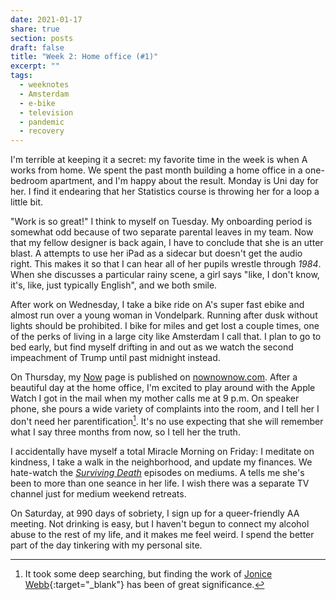 ```yaml
---
date: 2021-01-17
share: true
section: posts
draft: false
title: "Week 2: Home office (#1)"
excerpt: ""
tags:
  - weeknotes
  - Amsterdam
  - e-bike
  - television
  - pandemic
  - recovery
---
```


I'm terrible at keeping it a secret: my favorite time in the week is when A works from home. We spent the past month building a home office in a one-bedroom apartment, and I'm happy about the result. Monday is Uni day for her. I find it endearing that her Statistics course is throwing her for a loop a little bit.

"Work is so great!" I think to myself on Tuesday. My onboarding period is somewhat odd because of two separate parental leaves in my team. Now that my fellow designer is back again, I have to conclude that she is an utter blast. A attempts to use her iPad as a sidecar but doesn't get the audio right. This makes it so that I can hear all of her pupils wrestle through _1984_. When she discusses a particular rainy scene, a girl says "like, I don't know, it's, like, just typically English", and we both smile.

After work on Wednesday, I take a bike ride on A's super fast ebike and almost run over a young woman in Vondelpark. Running after dusk without lights should be prohibited. I bike for miles and get lost a couple times, one of the perks of living in a large city like Amsterdam I call that. I plan to go to bed early, but find myself drifting in and out as we watch the second impeachment of Trump until past midnight instead.
 
On Thursday, my [Now](/now) page is published on [nownownow.com](https://nownownow.com/p/Tptv). After a beautiful day at the home office, I'm excited to play around with the Apple Watch I got in the mail when my mother calls me at 9 p.m. On speaker phone, she pours a wide variety of complaints into the room, and I tell her I don't need her parentification[^1]. It's no use expecting that she will remember what I say three months from now, so I tell her the truth.

I accidentally have myself a total Miracle Morning on Friday: I meditate on kindness, I take a walk in the neighborhood, and update my finances. We hate-watch the [_Surviving Death_](https://www.imdb.com/title/tt13649692/) episodes on mediums. A tells me she's been to more than one seance in her life. I wish there was a separate TV channel just for medium weekend retreats.

On Saturday, at 990 days of sobriety, I sign up for a queer-friendly AA meeting. Not drinking is easy, but I haven't begun to connect my alcohol abuse to the rest of my life, and it makes me feel weird. I spend the better part of the day tinkering with my personal site.

[^1]: It took some deep searching, but finding the work of [Jonice Webb](https://drjonicewebb.com/10-question-quiz-do-you-need-better-boundaries-with-your-emotionally-neglectfulparents/){:target="_blank"} has been of great significance.